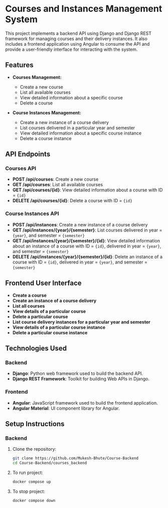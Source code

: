 # Courses and Instances Management System

This project implements a backend API using Django and Django REST framework for managing courses and their delivery instances. It also includes a frontend application using Angular to consume the API and provide a user-friendly interface for interacting with the system.

## Features

- **Courses Management:**
  - Create a new course
  - List all available courses
  - View detailed information about a specific course
  - Delete a course

- **Course Instances Management:**
  - Create a new instance of a course delivery
  - List courses delivered in a particular year and semester
  - View detailed information about a specific course instance
  - Delete a course instance

## API Endpoints

### Courses API

- **POST /api/courses**: Create a new course
- **GET /api/courses**: List all available courses
- **GET /api/courses/{id}**: View detailed information about a course with ID = `{id}`
- **DELETE /api/courses/{id}**: Delete a course with ID = `{id}`

### Course Instances API

- **POST /api/instances**: Create a new instance of a course delivery
- **GET /api/instances/{year}/{semester}**: List courses delivered in year = `{year}`, and semester = `{semester}`
- **GET /api/instances/{year}/{semester}/{id}**: View detailed information about an instance of a course with ID = `{id}`, delivered in year = `{year}`, and semester = `{semester}`
- **DELETE /api/instances/{year}/{semester}/{id}**: Delete an instance of a course with ID = `{id}`, delivered in year = `{year}`, and semester = `{semester}`

## Frontend User Interface

- **Create a course**
- **Create an instance of a course delivery**
- **List all courses**
- **View details of a particular course**
- **Delete a particular course**
- **List course delivery instances for a particular year and semester**
- **View details of a particular course instance**
- **Delete a particular course instance**

## Technologies Used

### Backend
- **Django**: Python web framework used to build the backend API.
- **Django REST Framework**: Toolkit for building Web APIs in Django.

### Frontend
- **Angular**: JavaScript framework used to build the frontend application.
- **Angular Material**: UI component library for Angular.

## Setup Instructions

### Backend

1. Clone the repository:
    ```bash
    git clone https://github.com/Mukesh-Bhute/Course-Backend
    cd Course-Backend/courses_backend
    ```

2. To run project:
    ```bash
    docker compose up
    ```

2. To stop project:
    ```bash
    docker compose down
    ```

